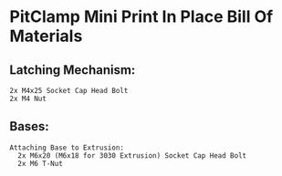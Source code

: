 # PitClamp Mini Print In Place Bill Of Materials 


## Latching Mechanism:
    2x M4x25 Socket Cap Head Bolt
    2x M4 Nut

## Bases:
    Attaching Base to Extrusion:
      2x M6x20 (M6x18 for 3030 Extrusion) Socket Cap Head Bolt
      2x M6 T-Nut